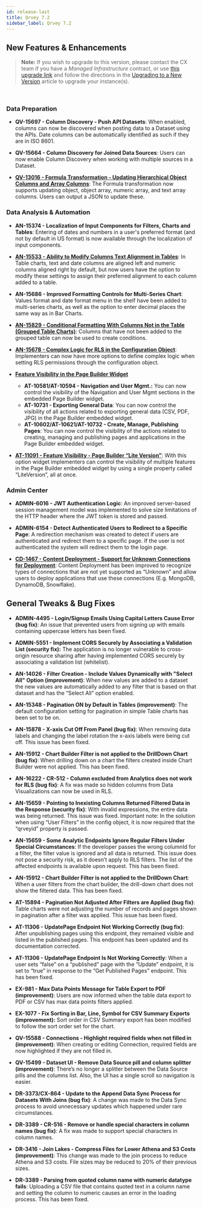 ```yaml
---
id: release-last
title: Qrvey 7.2
sidebar_label: Qrvey 7.2
---
```

<div style={{textAlign: "justify"}}>
 
## New Features & Enhancements
 
>**Note:** If you wish to upgrade to this version, please contact the CX team if you have a *Managed Infrastructure* contract, or use <a href="https://qrvey-autodeployapp.s3.amazonaws.com/autodeployappCloudformation-enterprise-7.2.json" target="_blank">this upgrade link</a> and follow the directions in the <a href="/docs/get-started/upgrading-new-version" target="_blank">Upgrading to a New Version</a> article to upgrade your instance(s). 
<br/>
 
### Data Preparation
 
* **QV-15697 - Column Discovery - Push API Datasets**: When enabled, columns can now be discovered when posting data to a Dataset using the APIs. Date columns can be automatically identified as such if they are in ISO 8601.
 
* **QV-15664 - Column Discovery for Joined Data Sources**: Users can now enable Column Discovery when working with multiple sources in a Dataset.
 
 
* <a href="/docs/ui-docs/datasets/transformations" target="_blank">**QV-13016 - Formula Transformation - Updating Hierarchical Object Columns and Array Columns**</a>: The Formula transformation now supports updating object, object array, numeric array, and text array columns. Users can output a JSON to update these.
 
 
 
### Data Analysis & Automation
 
 
* **AN-15374 - Localization of Input Components for Filters, Charts and Tables**: Entering of dates and numbers in a user's preferred format (and not by default in US format) is now available through the localization of input components.
 
 
* <a href="/docs/ui-docs/dataviews/chart-types/table" target="_blank">**AN-15533 - Ability to Modify Columns Text Alignment in Tables**</a>: In Table charts, text and date columns are aligned left and numeric columns aligned right by default, but now users have the option to modify these settings to assign their preferred alignment to each column added to a table.
 
 
* **AN-15686 - Improved Formatting Controls for Multi-Series Chart**: Values format and date format menu in the shelf have been added to multi-series charts, as well as the option to enter decimal places the same way as in Bar Charts.
 
 
* <a href="/docs/ui-docs/dataviews/chart-types/table" target="_blank">**AN-15829 - Conditional Formatting With Columns Not in the Table (Grouped Table Charts)**</a>: Columns that have not been added to the grouped table can now be used to create conditions.
 
 
* <a href="/docs/admin/record-level-security" target="_blank"> **AN-15678 - Complex Logic for RLS in the Configuration Object**</a>: Implementers can now have more options to define complex logic when setting RLS permissions through the configuration object.
 
* <a href="/docs/embedding/widgets/app-building/widget-page-builder" target="_blank">**Feature Visibility in the Page Builder Widget**</a>
   * **AT-10581/AT-10594 - Navigation and User Mgmt.:** You can now control the visibility of the Navigation and User Mgmt sections in the embedded Page Builder widget.
   * **AT-10731 - Exporting General Data**: You can now control the visibility of all actions related to exporting general data (CSV, PDF, JPG) in the Page Builder embedded widget.
   * **AT-10602/AT-10621/AT-10732 - Create, Manage, Publishing Pages**: You can now control the visibility of the actions related to creating, managing and publishing pages and applications in the Page Builder embedded widget.
 
 
* <a href="/docs/embedding/widgets/app-building/widget-page-builder" target="_blank">**AT-11091 - Feature Visibility - Page Builder “Lite Version”**</a>: With this option widget implementers can control the visibility of multiple features in the Page Builder embedded widget by using a single property called “LiteVersion”, all at once.
 
 
### Admin Center
 
* **ADMIN-6016 - JWT Authentication Logic**: An improved server-based session management model was implemented to solve size limitations of the HTTP header where the JWT token is stored and passed.
 
 
* **ADMIN-6154 - Detect Authenticated Users to Redirect to a Specific Page**: A redirection mechanism was created to detect if users are authenticated and redirect them to a specific page. If the user is not authenticated the system will redirect them to the login page.
 
 
* <a href="/docs/admin/content-deployment/definitions" target="_blank">**CD-1467 - Content Deployment - Support for Unknown Connections for Deployment**</a>: Content Deployment has been improved to recognize types of connections that are not yet supported as “Unknown” and allow users to deploy applications that use these connections (E.g. MongoDB, DynamoDB, Snowflake).
## General Tweaks & Bug Fixes
 
* **ADMIN-4495 - Login/Signup Emails Using Capital Letters Cause Error (bug fix)**: An issue that prevented users from signing up with emails containing uppercase letters has been fixed.
 
 
* **ADMIN-5551 - Implement CORS Securely by Associating a Validation List (security fix):** The application is no longer vulnerable to cross-origin resource sharing after having implemented CORS securely by associating a validation list (whitelist).
 
 
* **AN-14026 - Filter Creation - Include Values Dynamically with "Select All" Option (improvement)**: When new values are added to a dataset the new values are automatically added to any filter that is based on that dataset and has the “Select All” option enabled.
 
* **AN-15348 - Pagination ON by Default in Tables (improvement)**: The default configuration setting for pagination in simple Table charts has been set to be on. 
 
 
* **AN-15878 - X-axis Cut Off From Panel (bug fix)**: When removing data labels and changing the label rotation the x-axis labels were being cut off. This issue has been fixed.
 
 
* **AN-15912 - Chart Builder Filter is not applied to the DrillDown Chart (bug fix)**: When drilling down on a chart the filters created inside Chart Builder were not applied. This has been fixed.
 
* **AN-16222 - CR-512 - Column excluded from Analytics does not work for RLS (bug fix)**: A fix was made so hidden columns from Data Visualizations can now be used in RLS.
 
 
* **AN-15659 - Pointing to Inexisting Columns Returned Filtered Data in the Response (security fix)**: With invalid expressions, the entire data was being returned. This issue was fixed. Important note: In the solution when using “User Filters” in the config object, it is now required that the “qrveyid” property is passed. 
 
* **AN-15659 - Some Analytic Endpoints Ignore Regular Filters Under Special Circumstances**: If the developer passes the wrong columnId for a filter, the filter value is ignored and all data is returned. This issue does not pose a security risk, as it doesn’t apply to RLS filters. The list of the affected endpoints is available upon request. This has been fixed.
 
* **AN-15912 - Chart Builder Filter is not applied to the DrillDown Chart**: When a user filters from the chart builder, the drill-down chart does not show the filtered data. This has been fixed.
 
 
* **AT-15894 - Pagination Not Adjusted After Filters are Applied (bug fix)**: Table charts were not adjusting the number of records and pages shown in pagination after a filter was applied. This issue has been fixed.
 
 
* **AT-11306 - UpdatePage Endpoint Not Working Correctly (bug fix)**: After unpublishing pages using this endpoint, they remained visible and listed in the published pages. This endpoint has been updated and its documentation corrected.
 
* **AT-11306 - UpdatePage Endpoint Is Not Working Correctly**: When a user sets “false” on a “published” page with the “Update” endpoint, it is set to “true” in response to the “Get Published Pages” endpoint. This has been fixed.
 
* **EX-981 - Max Data Points Message for Table Export to PDF (improvement)**: Users are now informed when the table data export to PDF or CSV has max data points filters applied.
 
 
* **EX-1077 - Fix Sorting in Bar, Line, Symbol for CSV Summary Exports (improvement):** Sort order in CSV Summary export has been modified to follow the sort order set for the chart.
 
 
* **QV-15588 - Connections - Highlight required fields when not filled in (improvement)**: When creating or editing Connection, required fields are now highlighted if they are not filled in.
 
* **QV-15499 - Dataset UI - Remove Data Source pill and column splitter (improvement)**: There’s no longer a splitter between the Data Source pills and the columns list. Also, the UI has a single scroll so navigation is easier.
 
* **DR-3373/CX-864 - Update to the Append Data Sync Process for Datasets With Joins (bug fix)**: A change was made to the Data Sync process to avoid unnecessary updates which happened under rare circumstances.
 
* **DR-3389 - CR-516 - Remove or handle special characters in column names (bug fix)**: A fix was made to support special characters in column names.
 
* **DR-3416 - Join Lakes - Compress Files for Lower Athena and S3 Costs (improvement)**: This change was made to the join process to reduce Athena and S3 costs. File sizes may be reduced to 20% of their previous sizes.
 
* **DR-3389 - Parsing from quoted column name with numeric datatype fails**: Uploading a CSV file that contains quoted text in a column name and setting the column to numeric causes an error in the loading process. This has been fixed.
 
</div>
